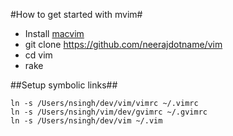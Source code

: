 #How to get started with mvim#

* Install [macvim](http://code.google.com/p/macvim)
* git clone https://github.com/neerajdotname/vim
* cd vim
* rake

##Setup symbolic links##

    ln -s /Users/nsingh/dev/vim/vimrc ~/.vimrc
    ln -s /Users/nsingh/vim/dev/gvimrc ~/.gvimrc
    ln -s /Users/nsingh/dev/vim ~/.vim
